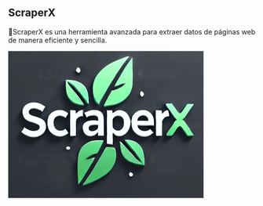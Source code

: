 ## ScraperX  

🚀ScraperX es una herramienta avanzada para extraer datos de páginas web de manera eficiente y sencilla.  

  
![ScraperX](https://raw.githubusercontent.com/JomaorX/ScraperX/main/public/imagenes/scraperX-grande.webp)
